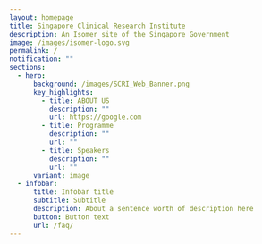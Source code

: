 ```yaml
---
layout: homepage
title: Singapore Clinical Research Institute
description: An Isomer site of the Singapore Government
image: /images/isomer-logo.svg
permalink: /
notification: ""
sections:
  - hero:
      background: /images/SCRI_Web_Banner.png
      key_highlights:
        - title: ABOUT US
          description: ""
          url: https://google.com
        - title: Programme
          description: ""
          url: ""
        - title: Speakers
          description: ""
          url: ""
      variant: image
  - infobar:
      title: Infobar title
      subtitle: Subtitle
      description: About a sentence worth of description here
      button: Button text
      url: /faq/
---
```

